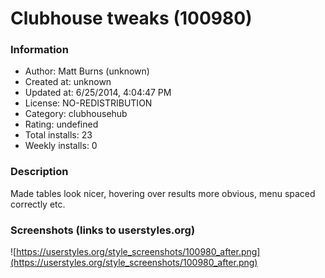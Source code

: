 # Clubhouse tweaks (100980)

### Information
- Author: Matt Burns (unknown)
- Created at: unknown
- Updated at: 6/25/2014, 4:04:47 PM
- License: NO-REDISTRIBUTION
- Category: clubhousehub
- Rating: undefined
- Total installs: 23
- Weekly installs: 0


### Description
Made tables look nicer, hovering over results more obvious, menu spaced correctly etc.


### Screenshots (links to userstyles.org)
![https://userstyles.org/style_screenshots/100980_after.png](https://userstyles.org/style_screenshots/100980_after.png)


